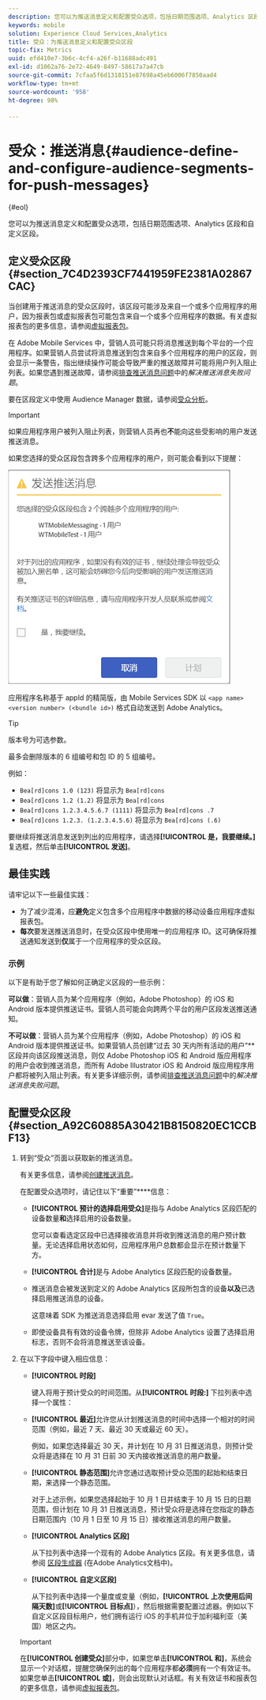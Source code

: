 ```yaml
---
description: 您可以为推送消息定义和配置受众选项，包括日期范围选项、Analytics 区段和自定义区段。
keywords: mobile
solution: Experience Cloud Services,Analytics
title: 受众：为推送消息定义和配置受众区段
topic-fix: Metrics
uuid: efd410e7-3b6c-4cf4-a26f-b11688adc491
exl-id: d1062a76-2e72-4649-8497-58617a7a47cb
source-git-commit: 7cfaa5f6d1318151e87698a45eb6006f7850aad4
workflow-type: tm+mt
source-wordcount: '958'
ht-degree: 98%

---
```


# 受众：推送消息{#audience-define-and-configure-audience-segments-for-push-messages}

{#eol}

您可以为推送消息定义和配置受众选项，包括日期范围选项、Analytics 区段和自定义区段。

## 定义受众区段 {#section_7C4D2393CF7441959FE2381A02867CAC}

当创建用于推送消息的受众区段时，该区段可能涉及来自一个或多个应用程序的用户，因为报表包或虚拟报表包可能包含来自一个或多个应用程序的数据。有关虚拟报表包的更多信息，请参阅[虚拟报表包](/help/using/manage-apps/c-mob-vrs.md)。

在 Adobe Mobile Services 中，营销人员可能只将消息推送到每个平台的一个应用程序。如果营销人员尝试将消息推送到包含来自多个应用程序的用户的区段，则会显示一条警告，指出继续操作可能会导致严重的推送故障并可能将用户列入阻止列表。如果您遇到推送故障，请参阅[排查推送消息问题](/help/using/in-app-messaging/t-create-push-message/c-schedule-push-message.md)中的&#x200B;*解决推送消息失败问题*。

要在区段定义中使用 Audience Manager 数据，请参阅[受众分析](https://experienceleague.adobe.com/docs/analytics/integration/audience-analytics/mc-audiences-aam.html)。

>[!IMPORTANT]
>
>如果应用程序用户被列入阻止列表，则营销人员再也&#x200B;**不**&#x200B;能向这些受影响的用户发送推送消息。

如果您选择的受众区段包含跨多个应用程序的用户，则可能会看到以下提醒：

![多个应用程序名称](assets/multiple_appname.png)

应用程序名称基于 appId 的精简版，由 Mobile Services SDK 以 `<app name> <version number> (<bundle id>)` 格式自动发送到 Adobe Analytics。

>[!TIP]
>
>版本号为可选参数。

最多会删除版本的 6 组编号和包 ID 的 5 组编号。

例如：

* `Bea[rd]cons 1.0 (123)` 将显示为 `Bea[rd]cons`
* `Bea[rd]cons 1.2 (1.2)` 将显示为 `Bea[rd]cons`
* `Bea[rd]cons 1.2.3.4.5.6.7 (1111)` 将显示为 `Bea[rd]cons .7`
* `Bea[rd]cons 1.2.3. (1.2.3.4.5.6)` 将显示为 `Bea[rd]cons (.6)`

要继续将推送消息发送到列出的应用程序，请选择&#x200B;**[!UICONTROL 是，我要继续。]**&#x200B;复选框，然后单击&#x200B;**[!UICONTROL 发送]**。

## 最佳实践

请牢记以下一些最佳实践：

* 为了减少混淆，应&#x200B;**避免**&#x200B;定义包含多个应用程序中数据的移动设备应用程序虚拟报表包。
* **每次**&#x200B;要发送推送消息时，在受众区段中使用唯一的应用程序 ID。这可确保将推送通知发送到&#x200B;**仅**&#x200B;属于一个应用程序的受众区段。

### 示例

以下是有助于您了解如何正确定义区段的一些示例：

**可以做**：营销人员为某个应用程序（例如，Adobe Photoshop）的 iOS 和 Android 版本提供推送证书。营销人员可能会向跨两个平台的用户区段发送推送通知。

**不可以做**：营销人员为某个应用程序（例如，Adobe Photoshop）的 iOS 和 Android 版本提供推送证书。如果营销人员创建“过去 30 天内所有活动的用户”**&#x200B;区段并向该区段推送消息，则仅 Adobe Photoshop iOS 和 Android 版应用程序的用户会收到推送消息，而所有 Adobe Illustrator iOS 和 Android 版应用程序用户都将被列入阻止列表。有关更多详细示例，请参阅[排查推送消息问题](/help/using/in-app-messaging/t-create-push-message/c-troubleshooting-push-messaging.md)中的&#x200B;*解决推送消息失败问题*。

## 配置受众区段 {#section_A92C60885A30421B8150820EC1CCBF13}

1. 转到“受众”页面以获取新的推送消息。

   有关更多信息，请参阅[创建推送消息](/help/using/in-app-messaging/t-create-push-message/t-create-push-message.md)。

   在配置受众选项时，请记住以下“重要”****&#x200B;信息：

   * **[!UICONTROL 预计的选择启用受众]**&#x200B;是指与 Adobe Analytics 区段匹配的设备数量&#x200B;**和**&#x200B;选择启用的设备数量。

      您可以查看选定区段中已选择接收消息并将收到推送消息的用户预计数量。无论选择启用状态如何，应用程序用户总数都会显示在预计数量下方。

   * **[!UICONTROL 合计]**&#x200B;是与 Adobe Analytics 区段匹配的设备数量。

   * 推送消息会被发送到定义的 Adobe Analytics 区段所包含的设备&#x200B;**以及**&#x200B;已选择启用推送消息的设备。

      这意味着 SDK 为推送消息选择启用 evar 发送了值 `True`。

   * 即使设备具有有效的设备令牌，但除非 Adobe Analytics 设置了选择启用标志，否则不会将消息推送至该设备。

2. 在以下字段中键入相应信息：

   * **[!UICONTROL 时段]**

      键入将用于预计受众的时间范围。从&#x200B;**[!UICONTROL 时段:]** 下拉列表中选择一个属性：

   * **[!UICONTROL 最近]**&#x200B;允许您从计划推送消息的时间中选择一个相对的时间范围（例如，最近 7 天、最近 30 天或最近 60 天）。

      例如，如果您选择最近 30 天，并计划在 10 月 31 日推送消息，则预计受众将是选择在 10 月 31 日前 30 天内接收推送消息的用户数量。

   * **[!UICONTROL 静态范围]**&#x200B;允许您通过选取预计受众范围的起始和结束日期，来选择一个静态范围。

      对于上述示例，如果您选择起始于 10 月 1 日并结束于 10 月 15 日的日期范围，但计划在 10 月 31 日推送消息，预计受众将是选择在您指定的静态日期范围内（10 月 1 日至 10 月 15 日）接收推送消息的用户数量。

   * **[!UICONTROL Analytics 区段]**

      从下拉列表中选择一个现有的 Adobe Analytics 区段。有关更多信息，请参阅 [区段生成器](https://experienceleague.adobe.com/docs/analytics/components/segmentation/segmentation-workflow/seg-build.html) (在Adobe Analytics文档中)。

   * **[!UICONTROL 自定义区段]**

      从下拉列表中选择一个量度或变量（例如，**[!UICONTROL 上次使用后间隔天数]**&#x200B;或&#x200B;**[!UICONTROL 目标点]**），然后根据需要配置过滤器。例如以下自定义区段目标用户，他们拥有运行 iOS 的手机并位于加利福利亚（美国）地区之内。
   >[!IMPORTANT]
   >
   >在&#x200B;**[!UICONTROL 创建受众]**&#x200B;部分中，如果您单击&#x200B;**[!UICONTROL 和]**，系统会显示一个对话框，提醒您确保列出的每个应用程序都&#x200B;**必须**&#x200B;拥有一个有效证书。如果您单击&#x200B;**[!UICONTROL 或]**，则会出现默认对话框。有关有效证书和报表包的更多信息，请参阅[虚拟报表包](/help/using/manage-apps/c-mob-vrs.md)。
